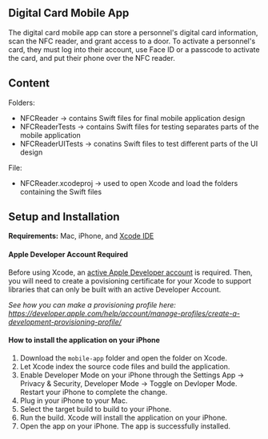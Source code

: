 ## Digital Card Mobile App
The digital card mobile app can store a personnel's digital card information, scan the NFC reader, and grant access to a door. To activate a personnel's card, they must log into their account, use Face ID or a passcode to activate the card, and put their phone over the NFC reader.

## Content
Folders:
* NFCReader &rarr; contains Swift files for final mobile application design
* NFCReaderTests &rarr; contains Swift files for testing separates parts of the mobile application
* NFCReaderUITests &rarr; conatins Swift files to test different parts of the UI design

File:
* NFCReader.xcodeproj &rarr; used to open Xcode and load the folders containing the Swift files

## Setup and Installation
**Requirements:** Mac, iPhone, and [Xcode IDE](https://developer.apple.com/xcode)

#### Apple Developer Account Required
Before using Xcode, an [active Apple Developer account](https://developer.apple.com/programs/) is required. Then, you will need to create a povisioning certificate for your Xcode to support libraries that can only be built with an active Developer Account.

*See how you can make a provisioning profile here: https://developer.apple.com/help/account/manage-profiles/create-a-development-provisioning-profile/*

#### How to install the application on your iPhone
1. Download the `mobile-app` folder and open the folder on Xcode.
2. Let Xcode index the source code files and build the application.
3. Enable Developer Mode on your iPhone through the Settings App &rarr; Privacy & Security, Developer Mode &rarr; Toggle on Devloper Mode. Restart your iPhone to complete the change.
4. Plug in your iPhone to your Mac.
5. Select the target build to build to your iPhone.
6. Run the build. Xcode will install the application on your iPhone.
7. Open the app on your iPhone. The app is successfully installed.
